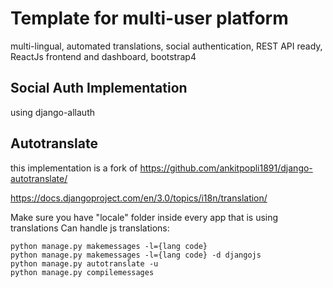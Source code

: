 # Template for multi-user platform
multi-lingual, automated translations, social authentication, REST API ready, ReactJs frontend and dashboard, bootstrap4

## Social Auth Implementation
using django-allauth

## Autotranslate
this implementation is a fork of https://github.com/ankitpopli1891/django-autotranslate/

https://docs.djangoproject.com/en/3.0/topics/i18n/translation/

Make sure you have "locale" folder inside every app that is using translations
Can handle js translations: 
```
python manage.py makemessages -l={lang code}
python manage.py makemessages -l={lang code} -d djangojs
python manage.py autotranslate -u
python manage.py compilemessages
```
